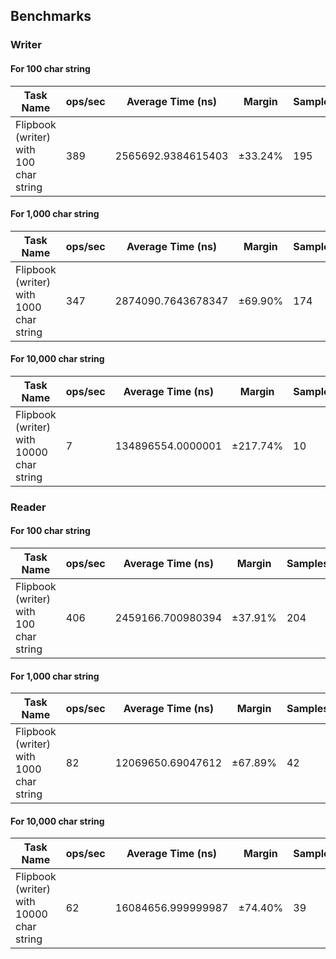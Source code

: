 ## Benchmarks

### Writer

#### For 100 char string

| Task Name | ops/sec | Average Time (ns) | Margin | Samples |
| --- | --- | --- | --- | --- |
| Flipbook (writer) with 100 char string | 389 | 2565692.9384615403 | ±33.24% | 195 |

#### For 1,000 char string

| Task Name | ops/sec | Average Time (ns) | Margin | Samples |
| --- | --- | --- | --- | --- |
| Flipbook (writer) with 1000 char string | 347 | 2874090.7643678347 | ±69.90% | 174 |

#### For 10,000 char string

| Task Name | ops/sec | Average Time (ns) | Margin | Samples |
| --- | --- | --- | --- | --- |
| Flipbook (writer) with 10000 char string | 7 | 134896554.0000001 | ±217.74% | 10 |

### Reader

#### For 100 char string

| Task Name | ops/sec | Average Time (ns) | Margin | Samples |
| --- | --- | --- | --- | --- |
| Flipbook (writer) with 100 char string | 406 | 2459166.700980394 | ±37.91% | 204 |

#### For 1,000 char string

| Task Name | ops/sec | Average Time (ns) | Margin | Samples |
| --- | --- | --- | --- | --- |
| Flipbook (writer) with 1000 char string | 82 | 12069650.69047612 | ±67.89% | 42 |

#### For 10,000 char string

| Task Name | ops/sec | Average Time (ns) | Margin | Samples |
| --- | --- | --- | --- | --- |
| Flipbook (writer) with 10000 char string | 62 | 16084656.999999987 | ±74.40% | 39 |